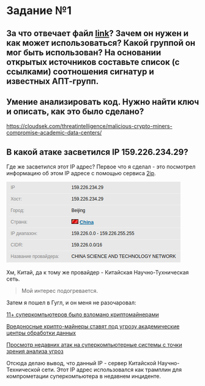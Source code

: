 # Задание №1




##  За что отвечает файл [link](https://github.com/misterch0c/shadowbroker/blob/master/windows/Resources/TeDi/PyScripts/sigs.py)? Зачем он нужен и как может использоваться? Какой группой он мог быть использован? На основании открытых источников составьте список (с ссылками) соотношения сигнатур и известных АПТ-групп.




##  Умение анализировать код. Нужно найти ключ и описать, как это было сделано?
https://cloudsek.com/threatintelligence/malicious-crypto-miners-compromise-academic-data-centers/



##  В какой атаке засветился IP 159.226.234.29?

Где же засветился этот IP адрес? Первое что я сделал - это посмотрел информацию об этом IP адресе с помощью сервиса [2ip](https://2ip.ru/whois/).

![](info_ip.png)

Хм, Китай, да к тому же провайдер - Китайская Научно-Тухническая сеть.
> Мой интерес подогревается.

Затем я пошел в Гугл, и он меня не разочаровал:

  [11+ суперкомпьютеров было взломано криптомайнерами](https://securityboulevard.com/2020/05/11-plus-supercomputers-hacked-with-cryptominers-by-china/)
  
  [Вредоносные крипто-майнеры ставят под угрозу академические центры обработки данных](https://cloudsek.com/threatintelligence/malicious-crypto-miners-compromise-academic-data-centers/)
  
  [Просмотр недавних атак на суперкомпьютерные системы с точки зрения анализа угроз](https://www.freebuf.com/vuls/237119.html)
  
  Отсюда делаю вывод, что данный IP - сервер Китайской Научно-Технической сети. Этот IP адрес использовался как трамплин для компрометации суперкомпьютера в недавнем инциденте.
